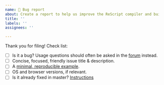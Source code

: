 ```yaml
---
name: 🚨 Bug report
about: Create a report to help us improve the ReScript compiler and build system
title: ''
labels: ''
assignees: ''

---
```


Thank you for filing! Check list:

- [ ] Is it a bug? Usage questions should often be asked in the [forum](https://forum.rescript-lang.org) instead.
- [ ] Concise, focused, friendly issue title & description.
- [ ] A [minimal, reproducible example](http://sscce.org).
- [ ] OS and browser versions, if relevant.
- [ ] Is it already fixed in master? [Instructions](https://github.com/rescript-lang/rescript-compiler/blob/master/CONTRIBUTING.md#debugging-issues-from-ci-builds)
